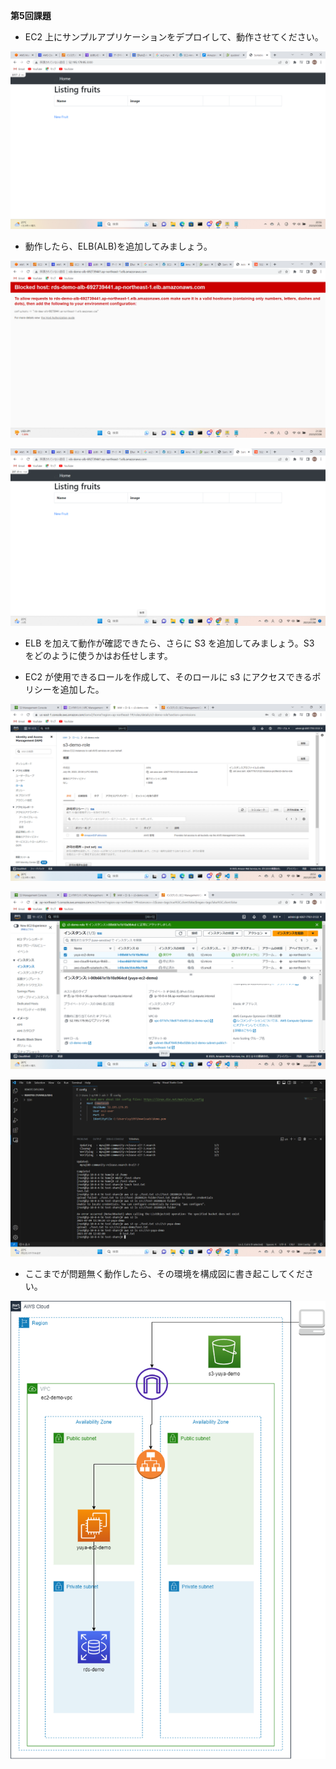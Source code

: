 **第5回課題**

- EC2 上にサンプルアプリケーションをデプロイして、動作させてください。
 
![ec2にアプリケーションをデプロイ](image/ec2にアプリケーションをデプロイ.png)

- 動作したら、ELB(ALB)を追加してみましょう。
 
![albを追加して失敗](image/albを追加して失敗.png)

![albを追加して成功](image/albを追加して成功.png)

- ELB を加えて動作が確認できたら、さらに S3 を追加してみましょう。S3 をどのように使うかはお任せします。

- EC2 が使用できるロールを作成して、そのロールに s3 にアクセスできるポリシーを追加した。

![ロールを作成](image/ロールを作成.png)

![ec2にロールをアタッチ](image/ec2にロールをアタッチ.png)

![s3にtextを追加](image/s3にtextを追加.png)

- ここまでが問題無く動作したら、その環境を構成図に書き起こしてください。

![課題5構成図](image/課題5構成図.png)
